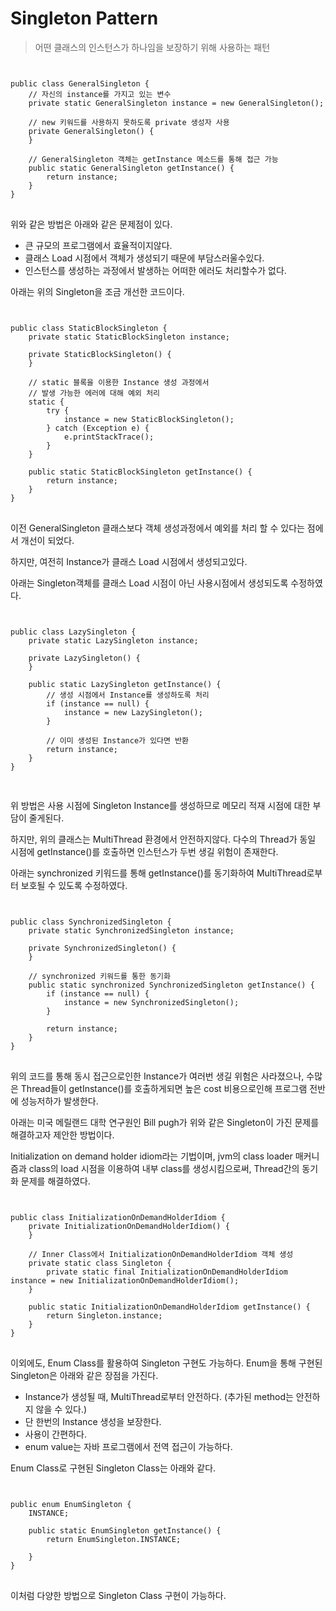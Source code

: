 # Singleton Pattern
> 어떤 클래스의 인스턴스가 하나임을 보장하기 위해 사용하는 패턴

<pre>
<code>

public class GeneralSingleton {
	// 자신의 instance를 가지고 있는 변수
	private static GeneralSingleton instance = new GeneralSingleton();

	// new 키워드를 사용하지 못하도록 private 생성자 사용
	private GeneralSingleton() {
	}

	// GeneralSingleton 객체는 getInstance 메소드를 통해 접근 가능
	public static GeneralSingleton getInstance() {
		return instance;
	}
}
</code>
</pre>

위와 같은 방법은 아래와 같은 문제점이 있다.
  + 큰 규모의 프로그램에서 효율적이지않다.
  + 클래스 Load 시점에서 객체가 생성되기 때문에 부담스러울수있다.
  + 인스턴스를 생성하는 과정에서 발생하는 어떠한 에러도 처리할수가 없다.


아래는 위의 Singleton을 조금 개선한 코드이다.

<pre>
<code>

public class StaticBlockSingleton {
	private static StaticBlockSingleton instance;

	private StaticBlockSingleton() {
	}

	// static 블록을 이용한 Instance 생성 과정에서
	// 발생 가능한 에러에 대해 예외 처리
	static {
		try {
			instance = new StaticBlockSingleton();
		} catch (Exception e) {
			e.printStackTrace();
		}
	}

	public static StaticBlockSingleton getInstance() {
		return instance;
	}
}
</code>
</pre>

이전 GeneralSingleton 클래스보다 객체 생성과정에서 예외를 처리 할 수 있다는 점에서 개선이 되었다.

하지만, 여전히 Instance가 클래스 Load 시점에서 생성되고있다.

아래는 Singleton객체를 클래스 Load 시점이 아닌 사용시점에서 생성되도록 수정하였다.
<pre>
<code>

public class LazySingleton {
	private static LazySingleton instance;

	private LazySingleton() {
	}

	public static LazySingleton getInstance() {
		// 생성 시점에서 Instance를 생성하도록 처리
		if (instance == null) {
			instance = new LazySingleton();
		}

		// 이미 생성된 Instance가 있다면 반환
		return instance;
	}
}

</code>
</pre>

위 방법은 사용 시점에 Singleton Instance를 생성하므로 메모리 적재 시점에 대한 부담이 줄게된다.

하지만, 위의 클래스는 MultiThread 환경에서 안전하지않다.
다수의 Thread가 동일 시점에 getInstance()를 호출하면 인스턴스가 두번 생길 위험이 존재한다.

아래는 synchronized 키워드를 통해 getInstance()를 동기화하여 MultiThread로부터 보호될 수 있도록 수정하였다.
<pre>
<code>

public class SynchronizedSingleton {
	private static SynchronizedSingleton instance;

	private SynchronizedSingleton() {
	}

	// synchronized 키워드를 통한 동기화
	public static synchronized SynchronizedSingleton getInstance() {
		if (instance == null) {
			instance = new SynchronizedSingleton();
		}

		return instance;
	}
}
</code>
</pre>
위의 코드를 통해 동시 접근으로인한 Instance가 여러번 생길 위험은 사라졌으나, 수많은 Thread들이 getInstance()를 호출하게되면 높은 cost 비용으로인해 프로그램 전반에 성능저하가 발생한다.

아래는 미국 메릴랜드 대학 연구원인 Bill pugh가 위와 같은 Singleton이 가진 문제를 해결하고자 제안한 방법이다.

Initialization on demand holder idiom라는 기법이며, jvm의 class loader 매커니즘과 class의 load 시점을 이용하여 내부 class를 생성시킴으로써, Thread간의 동기화 문제를 해결하였다.

<pre>
<code>

public class InitializationOnDemandHolderIdiom {
	private InitializationOnDemandHolderIdiom() {
	}

	// Inner Class에서 InitializationOnDemandHolderIdiom 객체 생성
	private static class Singleton {
		private static final InitializationOnDemandHolderIdiom instance = new InitializationOnDemandHolderIdiom();
	}

	public static InitializationOnDemandHolderIdiom getInstance() {
		return Singleton.instance;
	}
}
</code>
</pre>

이외에도, Enum Class를 활용하여 Singleton 구현도 가능하다. Enum을 통해 구현된 Singleton은 아래와 같은 장점을 가진다.


+ Instance가 생성될 때, MultiThread로부터 안전하다. (추가된 method는 안전하지 않을 수 있다.)
+ 단 한번의 Instance 생성을 보장한다.
+ 사용이 간편하다.
+ enum value는 자바 프로그램에서 전역 접근이 가능하다.

Enum Class로 구현된 Singleton Class는 아래와 같다.

<pre>
<code>

public enum EnumSingleton {
	INSTANCE;

	public static EnumSingleton getInstance() {
		return EnumSingleton.INSTANCE;

	}
}
</code>
</pre>

이처럼 다양한 방법으로 Singleton Class 구현이 가능하다.
